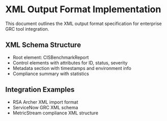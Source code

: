 # XML Output Format Implementation
This document outlines the XML output format specification for enterprise GRC tool integration.

## XML Schema Structure
- Root element: CISBenchmarkReport
- Control elements with attributes for ID, status, severity
- Metadata section with timestamps and environment info
- Compliance summary with statistics

## Integration Examples
- RSA Archer XML import format
- ServiceNow GRC XML schema
- MetricStream compliance XML structure
